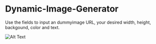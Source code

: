 # Dynamic-Image-Generator

Use the fields to input an dummyimage URL, your desired width, height, backgound, color and text.

![Alt Text](https://kevindupas.com/img/picture.gif)
